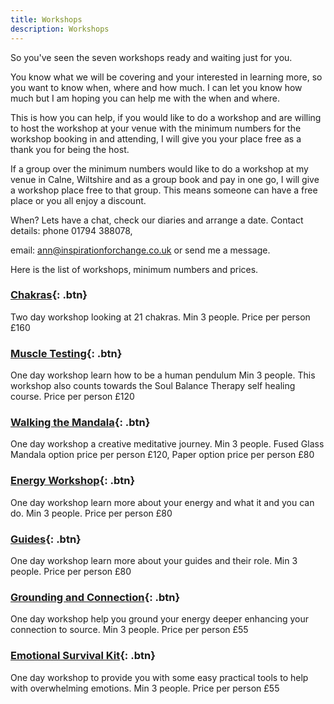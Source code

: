 ```yaml
---
title: Workshops
description: Workshops
---
```

So you've seen the seven workshops ready and waiting just for you.

You know what we will be covering and your interested in learning more, so you want to know when,
where and how much. I can let you know how much but I am hoping you can help me with the when and
where.

This is how you can help, if you would like to do a workshop and are willing to host the workshop at your
venue with the minimum numbers for the workshop booking in and attending, I will give you your place
free as a thank you for being the host.

If a group over the minimum numbers would like to do a workshop at my venue in Calne, Wiltshire and
as a group book and pay in one go, I will give a workshop place free to that group. This means someone
can have a free place or you all enjoy a discount.

When? Lets have a chat, check our diaries and arrange a date. Contact details: phone 01794 388078,

email: ann@inspirationforchange.co.uk or send me a message.

Here is the list of workshops, minimum numbers and prices.

### [Chakras](){: .btn}

Two day workshop looking at 21 chakras. Min 3 people. Price per person £160

### [Muscle Testing](){: .btn}

One day workshop learn how to be a human pendulum Min 3 people. This workshop
also counts towards the Soul Balance Therapy self healing course. Price per person £120

### [Walking the Mandala](){: .btn} 

One day workshop a creative meditative journey. Min 3 people. Fused Glass
Mandala option price per person £120, Paper option price per person £80

### [Energy Workshop](){: .btn}

One day workshop learn more about your energy and what it and you can do. Min 3
people. Price per person £80

### [Guides](){: .btn}

One day workshop learn more about your guides and their role. Min 3 people. Price per person
£80

### [Grounding and Connection](){: .btn}

One day workshop help you ground your energy deeper enhancing your
connection to source. Min 3 people. Price per person £55

### [Emotional Survival Kit](){: .btn}

One day workshop to provide you with some easy practical tools to help with
overwhelming emotions. Min 3 people. Price per person £55
